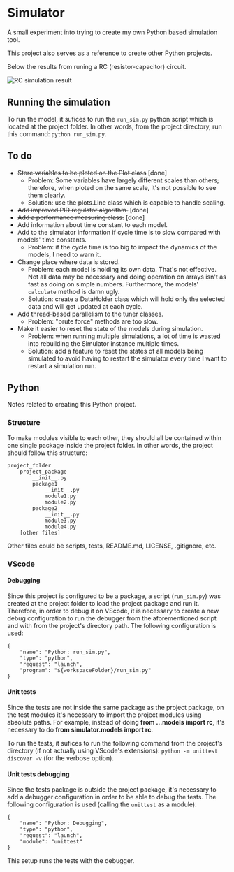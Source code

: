 # Simulator

A small experiment into trying to create my own Python based simulation tool.

This project also serves as a reference to create other Python projects.

Below the results from runing a RC (resistor-capacitor) circuit.

![RC simulation result](https://i.ibb.co/ZxfYqf8/rc-simulation-run.png)

## Running the simulation

To run the model, it sufices to run the `run_sim.py` python script which is located at the project folder. In other words, from the project directory, run this command: `python run_sim.py`.

## To do

- <span style="text-decoration: line-through">Store variables to be ploted on the Plot class</span> [done]
    - Problem: Some variables have largely different scales than others; therefore, when ploted on the same scale, it's not possible to see them clearly.
    - Solution: use the plots.Line class which is capable to handle scaling.
- <span style="text-decoration: line-through">Add improved PID regulator algorithm.</span> [done]
- <span style="text-decoration: line-through">Add a performance measuring class.</span> [done]
- Add information about time constant to each model.
- Add to the simulator information if cycle time is to slow compared with models' time constants.
    - Problem: if the cycle time is too big to impact the dynamics of the models, I need to warn it.
- Change place where data is stored.
    - Problem: each model is holding its own data. That's not effective. Not all data may be necessary and doing operation on arrays isn't as fast as doing on simple numbers. Furthermore, the models' `calculate` method is damn ugly.
    - Solution: create a DataHolder class which will hold only the selected data and will get updated at each cycle.
- Add thread-based parallelism to the tuner classes.
    - Problem: "brute force" methods are too slow. 
- Make it easier to reset the state of the models during simulation.
    - Problem: when running multiple simulations, a lot of time is wasted into rebuilding the Simulator instance multiple times.
    - Solution: add a feature to reset the states of all models being simulated to avoid having to restart the simulator every time I want to restart a simulation run.


## Python

Notes related to creating this Python project.

### Structure

To make modules visible to each other, they should all be contained within one single package inside the project folder. In other words, the project should follow this structure:

    project_folder
        project_package
            __init__.py
            package1
                __init__.py
                module1.py
                module2.py
            package2
                __init__.py
                module3.py
                module4.py
        [other files]

Other files could be scripts, tests, README.md, LICENSE, .gitignore, etc.

### VScode

#### Debugging

Since this project is configured to be a package, a script (`run_sim.py`) was created at the project folder to load the project package and run it. Therefore, in order to debug it on VScode, it is necessary to create a new debug configuration to run the debugger from the aforementioned script and with from the project's directory path. The following configuration is used:

    {
        "name": "Python: run_sim.py",
        "type": "python",
        "request": "launch",
        "program": "${workspaceFolder}/run_sim.py"
    }

#### Unit tests

Since the tests are not inside the same package as the project package, on the test modules it's necessary to import the project modules using absolute paths. For example, instead of doing **from ...models import rc**, it's necessary to do **from simulator.models import rc**.

To run the tests, it sufices to run the following command from the project's directory (if not actually using VScode's extensions): `python -m unittest discover -v` (for the verbose option).

#### Unit tests debugging

Since the tests package is outside the project package, it's necessary to add a debugger configuration in order to be able to debug the tests. The following configuration is used (calling the `unittest` as a module):

    {
        "name": "Python: Debugging",
        "type": "python",
        "request": "launch",
        "module": "unittest"
    }

This setup runs the tests with the debugger.